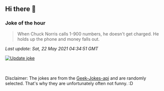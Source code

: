 ## Hi there 👋

### Joke of the hour
<!-- joke -->
>When Chuck Norris calls 1-900 numbers, he doesn't get charged. He holds up the phone and money falls out.
<!-- /joke -->

*Last update: Sat, 22 May 2021 04:34:51 GMT*

[![Update joke](https://github.com/nclskfm/nclskfm/actions/workflows/joke.yml/badge.svg)](https://github.com/nclskfm/nclskfm/actions/workflows/joke.yml)

<br><br>
Disclaimer: The jokes are from the [Geek-Jokes-api](https://github.com/sameerkumar18/geek-joke-api) and are randomly selected. That's why they are unfortunately often not funny. :D
